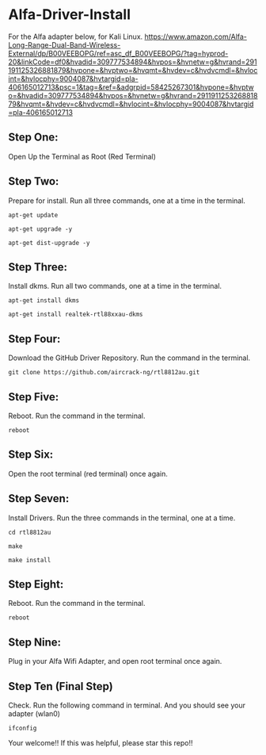 # Alfa-Driver-Install
For the Alfa adapter below, for Kali Linux.
https://www.amazon.com/Alfa-Long-Range-Dual-Band-Wireless-External/dp/B00VEEBOPG/ref=asc_df_B00VEEBOPG/?tag=hyprod-20&linkCode=df0&hvadid=309777534894&hvpos=&hvnetw=g&hvrand=291191125326881879&hvpone=&hvptwo=&hvqmt=&hvdev=c&hvdvcmdl=&hvlocint=&hvlocphy=9004087&hvtargid=pla-406165012713&psc=1&tag=&ref=&adgrpid=58425267301&hvpone=&hvptwo=&hvadid=309777534894&hvpos=&hvnetw=g&hvrand=291191125326881879&hvqmt=&hvdev=c&hvdvcmdl=&hvlocint=&hvlocphy=9004087&hvtargid=pla-406165012713

## Step One:
Open Up the Terminal as Root (Red Terminal)

## Step Two:
Prepare for install. Run all three commands, one at a time in the terminal.
```
apt-get update
```
```
apt-get upgrade -y
```
```
apt-get dist-upgrade -y
```

## Step Three:
Install dkms. Run all two commands, one at a time in the terminal.
```
apt-get install dkms
```
```
apt-get install realtek-rtl88xxau-dkms
```

## Step Four:
Download the GitHub Driver Repository. Run the command in the terminal.
```
git clone https://github.com/aircrack-ng/rtl8812au.git
```

## Step Five:
Reboot. Run the command in the terminal.
```
reboot
```

## Step Six:
Open the root terminal (red terminal) once again.

## Step Seven:
Install Drivers. Run the three commands in the terminal, one at a time.
```
cd rtl8812au
```
```
make
```
```
make install
```

## Step Eight:
Reboot. Run the command in the terminal.
```
reboot
```

## Step Nine:
Plug in your Alfa Wifi Adapter, and open root terminal once again.

## Step Ten (Final Step)
Check. Run the following command in terminal. And you should see your adapter (wlan0)
```
ifconfig
```


Your welcome!! If this was helpful, please star this repo!!
